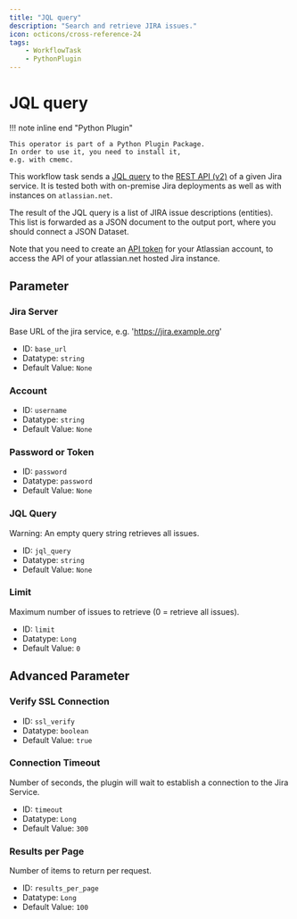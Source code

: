 ```yaml
---
title: "JQL query"
description: "Search and retrieve JIRA issues."
icon: octicons/cross-reference-24
tags: 
    - WorkflowTask
    - PythonPlugin
---
```

# JQL query
<!-- This file was generated - DO NOT CHANGE IT MANUALLY -->

!!! note inline end "Python Plugin"

    This operator is part of a Python Plugin Package.
    In order to use it, you need to install it,
    e.g. with cmemc.

This workflow task sends a [JQL query](https://www.atlassian.com/software/jira/guides/jql/overview)
to the [REST API (v2)](https://developer.atlassian.com/cloud/jira/platform/rest/v2/) of a given
Jira service. It is tested both with on-premise Jira deployments as well as with instances on
`atlassian.net`.

The result of the JQL query is a list of JIRA issue descriptions (entities).
This list is forwarded as a JSON document to the output port,
where you should connect a JSON Dataset.

Note that you need to create an [API token](https://support.atlassian.com/atlassian-account/docs/manage-api-tokens-for-your-atlassian-account/)
for your Atlassian account, to access the API of your atlassian.net hosted Jira instance.


## Parameter

### Jira Server

Base URL of the jira service, e.g. 'https://jira.example.org'

- ID: `base_url`
- Datatype: `string`
- Default Value: `None`



### Account



- ID: `username`
- Datatype: `string`
- Default Value: `None`



### Password or Token



- ID: `password`
- Datatype: `password`
- Default Value: `None`



### JQL Query

Warning: An empty query string retrieves all issues.

- ID: `jql_query`
- Datatype: `string`
- Default Value: `None`



### Limit

Maximum number of issues to retrieve (0 = retrieve all issues).

- ID: `limit`
- Datatype: `Long`
- Default Value: `0`





## Advanced Parameter

### Verify SSL Connection



- ID: `ssl_verify`
- Datatype: `boolean`
- Default Value: `true`



### Connection Timeout

Number of seconds, the plugin will wait to establish a connection to the Jira Service.

- ID: `timeout`
- Datatype: `Long`
- Default Value: `300`



### Results per Page

Number of items to return per request.

- ID: `results_per_page`
- Datatype: `Long`
- Default Value: `100`



